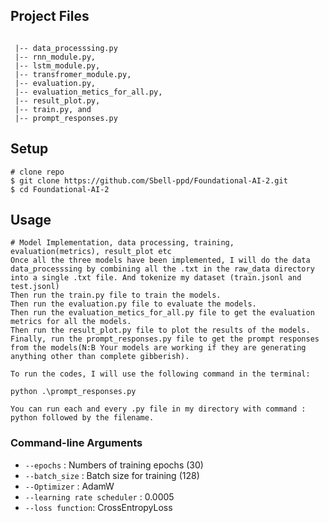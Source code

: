 ## Project Files

```

 |-- data_processsing.py 
 |-- rnn_module.py, 
 |-- lstm_module.py, 
 |-- transfromer_module.py, 
 |-- evaluation.py, 
 |-- evaluation_metics_for_all.py,
 |-- result_plot.py, 
 |-- train.py, and 
 |-- prompt_responses.py
```

## Setup
```
# clone repo
$ git clone https://github.com/Sbell-ppd/Foundational-AI-2.git
$ cd Foundational-AI-2
```

## Usage

```
# Model Implementation, data processing, training, evaluation(metrics), result_plot etc
Once all the three models have been implemented, I will do the data data_processsing by combining all the .txt in the raw_data directory into a single .txt file. And tokenize my dataset (train.jsonl and test.jsonl)
Then run the train.py file to train the models.
Then run the evaluation.py file to evaluate the models.
Then run the evaluation_metics_for_all.py file to get the evaluation metrics for all the models.
Then run the result_plot.py file to plot the results of the models.
Finally, run the prompt_responses.py file to get the prompt responses from the models(N:B Your models are working if they are generating anything other than complete gibberish).

To run the codes, I will use the following command in the terminal:

python .\prompt_responses.py

You can run each and every .py file in my directory with command : python followed by the filename.
```
### Command-line Arguments
- `--epochs` : Numbers of training epochs (30)
- `--batch_size` : Batch size for training (128)
- `--Optimizer` : AdamW
- `--learning rate scheduler` : 0.0005
- `--loss function`: CrossEntropyLoss
```
